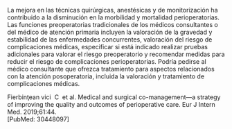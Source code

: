 La mejora en las técnicas quirúrgicas, anestésicas y de monitorización ha contribuido a la disminución en la morbilidad y mortalidad perioperatorias. Las funciones preoperatorias tradicionales de los médicos consultantes o del médico de atención primaria incluyen la valoración de la gravedad y estabilidad de las enfermedades concurrentes, valoración del riesgo de complicaciones médicas, especificar si está indicado realizar pruebas adicionales para valorar el riesgo preoperatorio y recomendar medidas para reducir el riesgo de complicaciones perioperatorias. Podría pedirse al médico consultante que ofrezca tratamiento para aspectos relacionados con la atención posoperatoria, incluida la valoración y tratamiento de complicaciones médicas.

Fierbinţean vici  C  et al. Medical and surgical co-management—a strategy of improving the quality and outcomes of perioperative care. Eur J Intern Med. 2019;61:44.  
[PubMed: 30448097]
